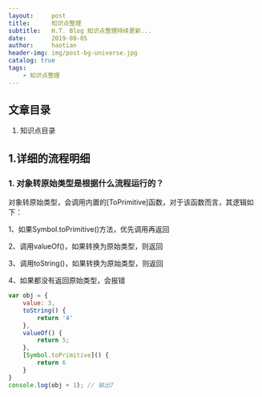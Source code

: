 ```yaml
---
layout:     post
title:      知识点整理
subtitle:   H.T. Blog 知识点整理持续更新...
date:       2019-08-05
author:     haotian
header-img: img/post-bg-universe.jpg
catalog: true
tags:
    - 知识点整理
---
```


## 文章目录
1. 知识点目录

## 1.详细的流程明细
### 1. 对象转原始类型是根据什么流程运行的？
对象转原始类型，会调用内置的[ToPrimitive]函数，对于该函数而言，其逻辑如下：

1、如果Symbol.toPrimitive()方法，优先调用再返回 

2、调用valueOf()，如果转换为原始类型，则返回

3、调用toString()，如果转换为原始类型，则返回

4、如果都没有返回原始类型，会报错
```js
var obj = {
    value: 3,
    toString() {
        return '4'
    },
    valueOf() {
        return 5;
    },
    [Symbol.toPrimitive]() {
        return 6
    }
}
console.log(obj + 1); // 输出7
```